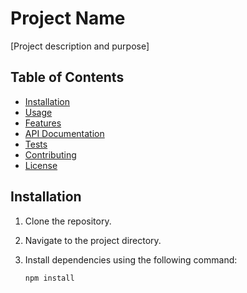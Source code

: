 # Project Name

[Project description and purpose]

## Table of Contents

- [Installation](#installation)
- [Usage](#usage)
- [Features](#features)
- [API Documentation](#api-documentation)
- [Tests](#tests)
- [Contributing](#contributing)
- [License](#license)

## Installation

1. Clone the repository.
2. Navigate to the project directory.
3. Install dependencies using the following command:

   ```shell
   npm install
